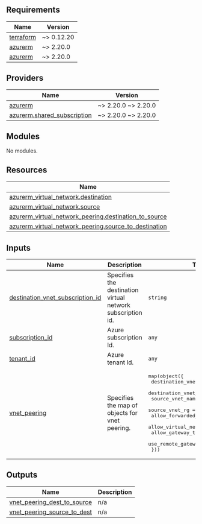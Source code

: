 <!-- BEGIN_TF_DOCS -->
## Requirements

| Name | Version |
|------|---------|
| <a name="requirement_terraform"></a> [terraform](#requirement\_terraform) | ~> 0.12.20 |
| <a name="requirement_azurerm"></a> [azurerm](#requirement\_azurerm) | ~> 2.20.0 |
| <a name="requirement_azurerm"></a> [azurerm](#requirement\_azurerm) | ~> 2.20.0 |

## Providers

| Name | Version |
|------|---------|
| <a name="provider_azurerm"></a> [azurerm](#provider\_azurerm) | ~> 2.20.0 ~> 2.20.0 |
| <a name="provider_azurerm.shared_subscription"></a> [azurerm.shared\_subscription](#provider\_azurerm.shared\_subscription) | ~> 2.20.0 ~> 2.20.0 |

## Modules

No modules.

## Resources

| Name |
|------|
| [azurerm_virtual_network.destination](https://registry.terraform.io/providers/hashicorp/azurerm/latest/docs/data-sources/virtual_network) |
| [azurerm_virtual_network.source](https://registry.terraform.io/providers/hashicorp/azurerm/latest/docs/data-sources/virtual_network) |
| [azurerm_virtual_network_peering.destination_to_source](https://registry.terraform.io/providers/hashicorp/azurerm/latest/docs/resources/virtual_network_peering) |
| [azurerm_virtual_network_peering.source_to_destination](https://registry.terraform.io/providers/hashicorp/azurerm/latest/docs/resources/virtual_network_peering) |

## Inputs

| Name | Description | Type | Default | Required |
|------|-------------|------|---------|:--------:|
| <a name="input_destination_vnet_subscription_id"></a> [destination\_vnet\_subscription\_id](#input\_destination\_vnet\_subscription\_id) | Specifies the destination virtual network subscription id. | `string` | `null` | no |
| <a name="input_subscription_id"></a> [subscription\_id](#input\_subscription\_id) | Azure subscription Id. | `any` | n/a | yes |
| <a name="input_tenant_id"></a> [tenant\_id](#input\_tenant\_id) | Azure tenant Id. | `any` | n/a | yes |
| <a name="input_vnet_peering"></a> [vnet\_peering](#input\_vnet\_peering) | Specifies the map of objects for vnet peering. | <pre>map(object({<br>    destination_vnet_name        = string<br>    destination_vnet_rg          = string<br>    source_vnet_name             = string<br>    source_vnet_rg               = string<br>    allow_forwarded_traffic      = bool<br>    allow_virtual_network_access = bool<br>    allow_gateway_transit        = bool<br>    use_remote_gateways          = bool<br>  }))</pre> | `{}` | no |

## Outputs

| Name | Description |
|------|-------------|
| <a name="output_vnet_peering_dest_to_source"></a> [vnet\_peering\_dest\_to\_source](#output\_vnet\_peering\_dest\_to\_source) | n/a |
| <a name="output_vnet_peering_source_to_dest"></a> [vnet\_peering\_source\_to\_dest](#output\_vnet\_peering\_source\_to\_dest) | n/a |
<!-- END_TF_DOCS -->